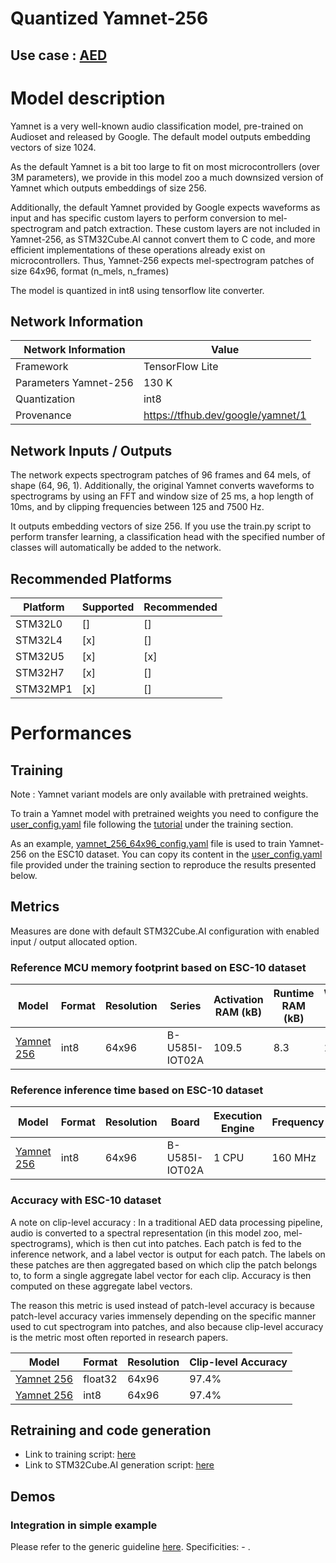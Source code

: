 # Quantized Yamnet-256

## **Use case** : [AED](../../../audio_event_detection/README.md)

# Model description

Yamnet is a very well-known audio classification model, pre-trained on Audioset and released by Google. The default model outputs embedding vectors of size 1024.

As the default Yamnet is a bit too large to fit on most microcontrollers (over 3M parameters), we provide in this model zoo a much downsized version of Yamnet which outputs embeddings of size 256.

Additionally, the default Yamnet provided by Google expects waveforms as input and has specific custom layers to perform conversion to mel-spectrogram and patch extraction.
These custom layers are not included in Yamnet-256, as STM32Cube.AI cannot convert them to C code, and more efficient implementations of these operations already exist on microcontrollers. 
Thus, Yamnet-256 expects mel-spectrogram patches of size 64x96, format (n_mels, n_frames)

The model is quantized in int8 using tensorflow lite converter.

## Network Information


| Network Information     |  Value          |
|-------------------------|-----------------|
|  Framework              | TensorFlow Lite |
|  Parameters Yamnet-256  | 130 K           |
|  Quantization           | int8            |
|  Provenance             | https://tfhub.dev/google/yamnet/1 |

## Network Inputs / Outputs


The network expects spectrogram patches of 96 frames and 64 mels, of shape (64, 96, 1).
Additionally, the original Yamnet converts waveforms to spectrograms by using an FFT and window size of 25 ms, a hop length of 10ms, and by clipping frequencies between 125 and 7500 Hz.

It outputs embedding vectors of size 256. If you use the train.py script to perform transfer learning, a classification head with the specified number of classes will automatically be added to the network.


## Recommended Platforms

| Platform | Supported | Recommended |
|----------|-----------|-----------|
| STM32L0  |[]|[]|
| STM32L4  |[x]|[]|
| STM32U5  |[x]|[x]|
| STM32H7  |[x]|[]|
| STM32MP1 |[x]|[]|



# Performances
## Training

Note : Yamnet variant models are only available with pretrained weights.

To train a Yamnet model with pretrained weights you need to configure the [user_config.yaml](../../scripts/training/user_config.yaml) file following the [tutorial](../../scripts/training/README.md) under the training section.

As an example, [yamnet_256_64x96_config.yaml](ST_pretrainedmodel_public_dataset/esc_10/yamnet_256_64x96/yamnet_256_64x96_config.yaml) file is used to train Yamnet-256 on the ESC10 dataset. You can copy its content in the [user_config.yaml](../../scripts/training/user_config.yaml) file provided under the training section to reproduce the results presented below.
## Metrics


Measures are done with default STM32Cube.AI configuration with enabled input / output allocated option.


### Reference MCU memory footprint based on ESC-10 dataset


| Model             | Format | Resolution | Series  | Activation RAM (kB) | Runtime RAM (kB) | Weights Flash (kB) | Code Flash (kB) | Total RAM (kB)  | Total Flash (kB) |
|-------------------|--------|------------|---------|----------------|-------------|---------------|------------|-------------|-------------|
|[Yamnet 256](ST_pretrainedmodel_public_dataset/esc_10/yamnet_256_64x96/yamnet_256_64x96_int8.tflite) | int8 | 64x96 | B-U585I-IOT02A    | 109.5               |   8.3        |   135.9           |   52.6     | 117.9 | 188.5 | 

### Reference inference time based on ESC-10 dataset


| Model             | Format | Resolution | Board            | Execution Engine | Frequency    | Inference time  |
|-------------------|--------|------------|------------------|------------------|--------------|-----------------|
| [Yamnet 256](ST_pretrainedmodel_public_dataset/esc_10/yamnet_256_64x96/yamnet_256_64x96_int8.tflite) | int8 | 64x96 | B-U585I-IOT02A | 1 CPU | 160 MHz | 321 ms |


### Accuracy with ESC-10 dataset

A note on clip-level accuracy : In a traditional AED data processing pipeline, audio is converted to a spectral representation (in this model zoo, mel-spectrograms), which is then cut into patches. Each patch is fed to the inference network, and a label vector is output for each patch. The labels on these patches are then aggregated based on which clip the patch belongs to, to form a single aggregate label vector for each clip. Accuracy is then computed on these aggregate label vectors.

The reason this metric is used instead of patch-level accuracy is because patch-level accuracy varies immensely depending on the specific manner used to cut spectrogram into patches, and also because clip-level accuracy is the metric most often reported in research papers.

| Model | Format | Resolution | Clip-level Accuracy |
|-------|--------|------------|----------------|
| [Yamnet 256](ST_pretrainedmodel_public_dataset/esc_10/yamnet_256_64x96/yamnet_256_64x96.h5) | float32 | 64x96 | 97.4% |
| [Yamnet 256](ST_pretrainedmodel_public_dataset/esc_10/yamnet_256_64x96/yamnet_256_64x96_int8.tflite) | int8 | 64x96 | 97.4% |


## Retraining and code generation


- Link to training script: [here](../../../audio_event_detection/scripts/training/README.md)
- Link to STM32Cube.AI generation script: [here]()


## Demos
### Integration in simple example


Please refer to the generic guideline [here](../../../audio_event_detection/scripts/deployment/README.md).
Specificities: - . 